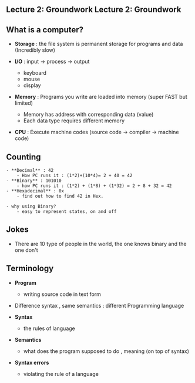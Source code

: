 Lecture 2: Groundwork Lecture 2: Groundwork
------------------------------------------


What is a computer?
-------------------
* **Storage** : the file system is permanent storage for programs and data (Incredibly slow)

* **I/O** : input -> process -> output
	- keyboard
	- mouse
	- display

* **Memory** : Programs you write are loaded into memory (super FAST but limited)
	- Memory has address with corresponding data (value)
	- Each data type requires different memory


* **CPU** : Execute machine codes (source code -> compiler -> machine code)

 Counting
 -----------

	- **Decimal** : 42  
		- How PC runs it : (1*2)+(10*4)= 2 + 40 = 42
	- **Binary** : 101010
		- how PC runs it : (1*2) + (1*8) + (1*32) = 2 + 8 + 32 = 42
	- **Hexadecimal** : 0x
		- find out how to find 42 in Hex.

	- why using Binary?
		- easy to represent states, on and off

Jokes
------
* There are 10 type of people in the world, the one knows binary and the one don't

Terminology
-------------
* **Program**
	- writing source code in text form

* Difference syntax , same semantics : different Programming language 

* **Syntax**
	- the rules of language
* **Semantics**
	- what does the program supposed to do , meaning (on top of syntax)
* **Syntax errors** 
	- violating the rule of a language












